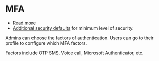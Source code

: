 # MFA

- [Read more](https://learn.microsoft.com/en-us/entra/identity/authentication/concept-mfa-howitworks)
- [Additional security defaults](https://learn.microsoft.com/en-us/entra/fundamentals/security-defaults) for minimum level of security.


Admins can choose the factors of authentication. Users can go to their profile to configure which MFA factors.

Factors include OTP SMS, Voice call, Microsoft Authenticator, etc. 